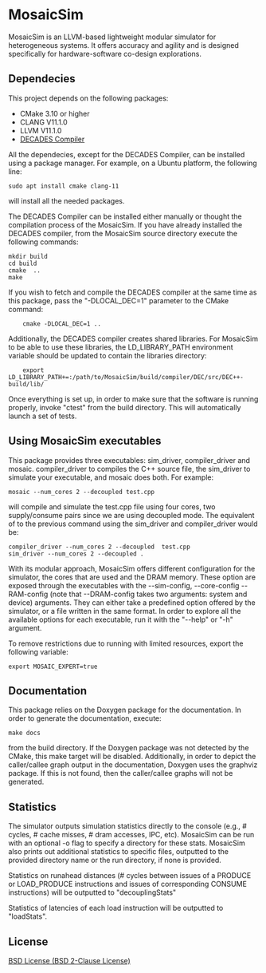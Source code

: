 # MosaicSim

MosaicSim is an LLVM-based lightweight modular simulator for heterogeneous systems. It offers accuracy and agility and is designed specifically for hardware-software co-design explorations. 

## Dependecies

This project depends on the following packages:

* CMake 3.10 or higher
* CLANG V11.1.0
* LLVM V11.1.0
* [DECADES Compiler](https://github.com/PrincetonUniversity/DECADES_compiler_private)

All the dependecies, except for the DECADES Compiler, can be installed using a package manager. For example, on a Ubuntu platform, the following line:

```console
sudo apt install cmake clang-11
````

will install all the needed packages.

The DECADES Compiler can be  installed either manually or thought the compilation process of the MosaicSim. If you have already installed the DECADES compiler, from the MosaicSim source directory execute the following commands:

```console
mkdir build
cd build
cmake  ..
make
```

If you wish to fetch and compile the DECADES compiler at the same time as this package, pass the "-DLOCAL_DEC=1" parameter  to the CMake command:

```console
    cmake -DLOCAL_DEC=1 ..
```

Additionally, the DECADES compiler creates shared libraries. For MosaicSim to be able to use these libraries, the LD_LIBRARY_PATH environment variable should be updated to contain the libraries directory:

```console
    export LD_LIBRARY_PATH+=:/path/to/MosaicSim/build/compiler/DEC/src/DEC++-build/lib/
```

Once everything is set up, in order to make sure that the software is running properly, invoke "ctest" from the build directory. This will automatically launch a set of tests.


## Using MosaicSim executables

This package provides three executables: sim_driver, compiler_driver and mosaic. compiler_driver to compiles the C++ source file, the sim_driver to simulate your executable, and mosaic does both. For example:  

```console
mosaic --num_cores 2 --decoupled test.cpp     
```

will compile and simulate the test.cpp file using four cores, two supply/consume pairs since we are using decoupled mode. The equivalent of to the previous command using the sim_driver and compiler_driver would be:

```console
compiler_driver --num_cores 2 --decoupled  test.cpp
sim_driver --num_cores 2 --decoupled .
```

With its modular approach, MosaicSim offers different configuration for the simulator, the cores that are used and the DRAM memory. These option are exposed through the executables with the --sim-config, --core-config --RAM-config (note that --DRAM-config takes two arguments: system and device) arguments. They can either take a predefined option offered by the simulator, or a file written in the same format.
In order to explore all the available options for each executable, run it with the "--help" or "-h" argument. 

To remove restrictions due to running with limited resources, export the following variable:
    
```console
export MOSAIC_EXPERT=true
```

## Documentation

This package relies on the Doxygen package for the documentation. In order to generate the documentation, execute:

```console
make docs
```

from the build directory. If the Doxygen package was not detected by the CMake, this make target will be disabled. Additionally, in order to depict the caller/callee graph output in the documentation, Doxygen uses the graphviz package. If this is not found, then the caller/callee graphs will not be generated.

## Statistics

The simulator outputs simulation statistics directly to the console (e.g., # cycles, # cache misses, # dram accesses, IPC, etc). MosaicSim can be run with an optional -o flag to specify a directory for these stats. MosaicSim also prints out additional statistics to specific files, outputted to the provided directory name or the run directory, if none is provided. 

Statistics on runahead distances (# cycles between issues of a PRODUCE or LOAD_PRODUCE instructions and issues of corresponding CONSUME instructions) will be outputted to "decouplingStats" 

Statistics of latencies of each load instruction will be outputted to "loadStats".


## License

  [BSD License (BSD 2-Clause License)](BSD-License.txt)
